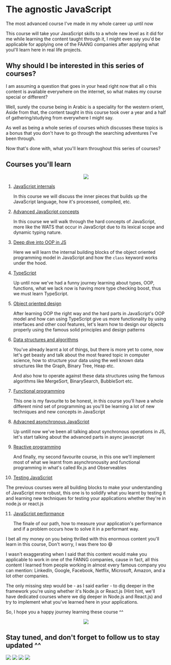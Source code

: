# The agnostic JavaScript

The most advanced course I've made in my whole career up until now

This course will take your JavaScript skills to a whole new level as it did for me while learning the content taught through it, I might even say you'd be applicable for applying one of the FAANG companies after applying what youl'll learn here in real life projects.

## Why should I be interested in this series of courses?

I am assuming a question that goes in your head right now that all o this content is available everywhere on the internet, so what makes my course special or different?

Well, surely the course being in Arabic is a speciality for the western orient, Aside from that, the content taught in this course took over a year and a half of gathering/studying from everywhere I might say.

As well as being a whole series of courses which discusses these topics is a bonus that you don't have to go through the searching adventures I've been through.

Now that's done with, what you'll learn throughout this series of courses?

## Courses you'll learn

<p align="center">
  <a href ="https://coggle.it/diagram/YNXiUgzvgXL2tk4W/t/the-agnostic-javascript/8e6c55afdf0939e22abeb510c62180a5aa7bc28ae9d002fe3e7190c9b9eb2426">
  <img src="https://img.shields.io/badge/-Series%20Roadmap-8FD150?style=for-the-badge&logoColor=white" />
  </a>
</p>

1. [JavaScript internals](https://github.com/ahmedosama-st/the-agnostic-javascript/tree/master/01-javascript-internals)

   In this course we will discuss the inner pieces that builds up the JavaScript language, how it's processed, compiled, etc.

2. [Advanced JavaScript concepts](https://github.com/ahmedosama-st/the-agnostic-javascript/tree/master/02-advanced-javascript-foundation)

   In this course we will walk through the hard concepts of JavaScript, more like the WATS that occur in JavaScript due to its lexical scope and dynamic typing nature.

3. [Deep dive into OOP in JS](https://github.com/ahmedosama-st/the-agnostic-javascript/tree/master/03-advanced-oop-and-prototypes)

   Here we will learn the internal building blocks of the object oriented programming model in JavaScript and how the `class` keyword works under the hood.

4. [TypeScript](https://github.com/ahmedosama-st/the-agnostic-javascript/tree/master/04-baby-steps-in-typescript-to-seniority)

   Up until now we've had a funny journey learning about types, OOP, functions, what we lack now is having more type checking boost, thus we must learn TypeScript.

5. [Object oriented design](https://github.com/ahmedosama-st/the-agnostic-javascript/tree/master/05-solid-and-design-patterns)

   After learning OOP the right way and the hard parts in JavaScript's OOP model and how can using TypeScript give us more functionality by using interfaces and other cool features, let's learn how to design our objects properly using the famous solid principles and design patterns

6. [Data structures and algorithms](https://github.com/ahmedosama-st/the-agnostic-javascript/tree/master/06-data-structures-and-algorithms)

   You've already learnt a lot of things, but there is more yet to come, now let's get beasty and talk about the most feared topic in computer science, how to structure your data using the well known data structures like the Graph, Binary Tree, Heap etc.

   And also how to operate against these data structures using the famous algorithms like MergeSort, BinarySearch, BubbleSort etc.

7. [Functional programming](https://github.com/ahmedosama-st/the-agnostic-javascript/tree/master/07-functional-programming-using-javascript)

   This one is my favourite to be honest, in this course you'll have a whole different mind set of programming as you'll be learning a lot of new techniques and new concepts in JavaScript

8. [Advacned asynchronous JavaScript](https://github.com/ahmedosama-st/the-agnostic-javascript/tree/master/08-advanced-asynchronous-javascript)

   Up untill now we've been all talking about synchronous operations in JS, let's start talking about the advanced parts in async javascript

9. [Reactive programming](https://github.com/ahmedosama-st/the-agnostic-javascript/tree/master/09-reactive-programming-using-rxjs)

   And finally, my second favourite course, in this one we'll implement most of what we learnt from asynchronousity and functional programming in what's called Rx.js and Observeables

10. [Testing JavaScript](https://github.com/ahmedosama-st/the-agnostic-javascript/tree/master/10-testing-in-javascript)

The previous courses were all building blocks to make your understanding of JavaScript more robust, this one is to solidify what you learnt by testing it and learning new techniques for testing your applications whether they're in node.js or react.js

11. [JavaScript performance](https://github.com/ahmedosama-st/the-agnostic-javascript/tree/master/11-javascript-performance)

    The finale of our path, how to measure your application's performance and if a problem occurs how to solve it in a performant way.

I bet all my money on you being thrilled with this enormous content you'll learn in this course, Don't worry, I was there too 😄

I wasn't exaggerating when I said that this content would make you applicable to work in one of the FANNG companies, cause in fact, all this content I learned from people working in almost every famous company you can mention: LinkedIn, Google, Facebook, Netflix, Microsoft, Amazon, and a lot other companies.

The only missing step would be - as I said earlier - to dig deeper in the framework you're using whether it's Node.js or React.js (Hint hint, we'll have dedicated courses where we dig deeper in Node.js and React.js) and try to implement what you've learned here in your applications.

So, I hope you a happy journey learning these course ^^

<p align="center">
  <a href ="#">
  <img src="https://img.shields.io/badge/-Enroll-1877F2?style=for-the-badge&logoColor=white" />
  </a>
</p>

## Stay tuned, and don't forget to follow us to stay updated ^^

[<img src="https://img.shields.io/badge/-Facebook-1877F2?style=for-the-badge&logo=Facebook&logoColor=white"/>](https://www.facebook.com/SecTheaterEG)
[<img src="https://img.shields.io/badge/-Telegram-26A5E4?style=for-the-badge&logo=Telegram&logoColor=white"/>](https://t.me/sectheater)
[<img src="https://img.shields.io/badge/-Discord-7289DA?style=for-the-badge&logo=Discord&logoColor=white"/>](https://discord.com/invite/4VqCstahAR)
[<img src="https://img.shields.io/badge/-YouTube-FF0000?style=for-the-badge&logo=YouTube&logoColor=white"/>](http://youtube.com/c/SecTheater/)
